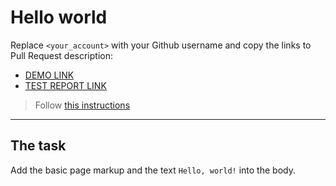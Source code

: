 # Hello world
Replace `<your_account>` with your Github username and copy the links to Pull Request description:
- [DEMO LINK](https://Ir-ra.github.io/layout_hello-world/)
- [TEST REPORT LINK](https://Ir-ra.github.io/layout_hello-world/report/html_report/)

> Follow [this instructions](https://mate-academy.github.io/layout_task-guideline/#how-to-solve-the-layout-tasks-on-github)
___

## The task 
Add the basic page markup and the text `Hello, world!` into the body.
